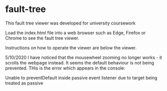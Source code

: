 # fault-tree
This fault tree viewer was developed for university coursework

Load the index.html file into a web browser such as Edge, Firefox or Chrome to see the fault tree viewer.

Instructions on how to operate the viewer are below the viewer.

5/10/2020
I have noticed that the mousewheel zooming no longer works - it scrolls the webpage instead.
It seems the default behaviour is not being prevented.
THis is the error which appears in the console:

Unable to preventDefault inside passive event listener due to target being treated as passive
